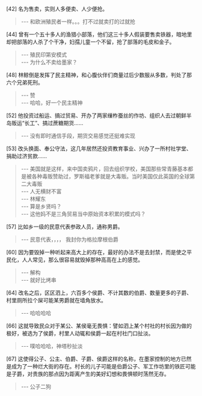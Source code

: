 
[42] 名为售卖，实则人多便卖、人少便抢。
>--- 和欧洲殖民者一样。。。打不过就卖打的过就抢<br>

[44] 曾有一个五十多人的渔猎小部落，他们这三十多人假装要售卖铁器，暗地里却把部落的人杀了个干净，妇孺儿童一个不留，抢了部落的毛皮和金子。
>--- 殖民印第安模式<br>
>--- 为什么不卖给墨家？<br>

[48] 林鲸倒是发挥了民主精神，和心腹伙伴们商量过后少数服从多数，判处了那六个兄弟死刑。
>--- 赞<br>
>--- 哈哈，好一个民主精神<br>

[52] 他投资过船运、搞过贸易、开办了两家缫柞蚕丝的作坊、组织人去过朝鲜半岛贩运“长工”、搞过蔗糖期货……
>--- 没有即时通信手段，期货交易感觉还挺难实现<br>

[53] 改头换面、奉公守法，这几年居然还投资教育事业、兴办了一所村社学堂、捐助过济贫款……
>--- 美国就是这样，来中国卖鸦片，回去组织学校，美国那些常青藤基本都是被各种毒贩赞助过，罗斯福老爹就是大毒贩。当时美国仅此英国的全球第二大毒贩<br>
>--- 人无横财不富<br>
>--- 林耀东<br>
>--- 算是乡贤吗？<br>
>--- 这他妈不是三角贸易当中原始资本积累的模式吗？<br>

[57] 比如乡一级的民意代表参政人员，通称男爵。
>--- 民意代表，，，，
我封你为格拉摩根伯爵<br>

[60] 因为要毁掉一种听起来高大上的存在，最好的办法不是去封禁，而是使之平民化，人人常见，那么很容易就毁掉那种高高在上的感觉。
>--- 解构<br>
>--- 就好比烤串<br>

[64] 改名之后，区区泗上，六百多个侯爵、不计其数的伯爵、数量更多的子爵、村里厕所拉个屎可能某男爵就在墙角放水。
>--- 哈哈哈哈<br>

[66] 这就导致民众对于某公、某侯毫无畏惧：譬如泗上某个村社的村长因为做的极好，被选为了侯爵，村里人动辄和侯爵一起在村社门口扯淡。
>--- 噗哈哈哈，神塔秒扯淡<br>

[67] 这使得公子、公主、伯爵、子爵、侯爵这样的名称，在墨家控制的地方已然是成为了一种烂大街的存在。村长的儿子可能是伯爵公子、军工作坊里的铁匠可能是子爵，对贵族的那点因为距离产生的美好幻想和畏惧顿时荡然无存。
>--- 公子二狗<br>
